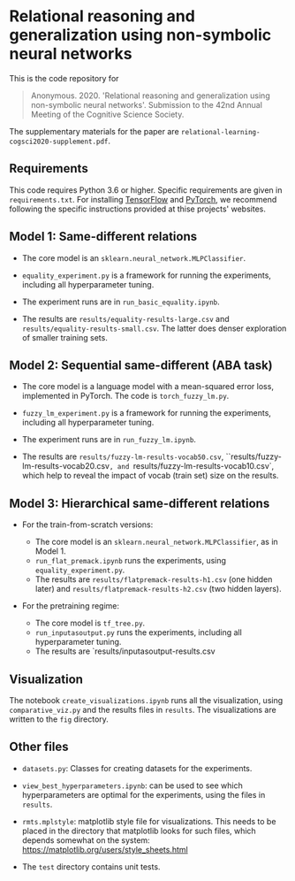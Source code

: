 # Relational reasoning and generalization using non-symbolic neural networks

This is the code repository for

> Anonymous. 2020. 'Relational reasoning and generalization using non-symbolic neural networks'.  Submission to the 42nd Annual Meeting of the Cognitive Science Society.

The supplementary materials for the paper are `relational-learning-cogsci2020-supplement.pdf`.


## Requirements

This code requires Python 3.6 or higher. Specific requirements are given in `requirements.txt`. For installing [TensorFlow](https://www.tensorflow.org) and [PyTorch](https://pytorch.org), we recommend following the specific instructions provided at thise projects' websites.


## Model 1: Same-different relations

* The core model is an `sklearn.neural_network.MLPClassifier`.

* `equality_experiment.py` is a framework for running the experiments, including all hyperparameter tuning.

* The experiment runs are in `run_basic_equality.ipynb`.

* The results are `results/equality-results-large.csv` and `results/equality-results-small.csv`. The latter does denser exploration of smaller training sets.


## Model 2: Sequential same-different (ABA task)

* The core model is a language model with a mean-squared error loss, implemented in PyTorch. The code is `torch_fuzzy_lm.py`.

* `fuzzy_lm_experiment.py` is a framework for running the experiments, including all hyperparameter tuning.

* The experiment runs are in `run_fuzzy_lm.ipynb`.

* The results are `results/fuzzy-lm-results-vocab50.csv`, ``results/fuzzy-lm-results-vocab20.csv`, and `results/fuzzy-lm-results-vocab10.csv`, which help to reveal the impact of vocab (train set) size on the results.


## Model 3: Hierarchical same-different relations

* For the train-from-scratch versions:
  * The core model is an `sklearn.neural_network.MLPClassifier`, as in Model 1.
  * `run_flat_premack.ipynb` runs the experiments, using `equality_experiment.py`.
  * The results are `results/flatpremack-results-h1.csv` (one hidden later) and `results/flatpremack-results-h2.csv` (two hidden layers).

* For the pretraining regime:
  * The core model is `tf_tree.py`.
  * `run_inputasoutput.py` runs the experiments, including all hyperparameter tuning.
  * The results are `results/inputasoutput-results.csv


## Visualization

The notebook `create_visualizations.ipynb` runs all the visualization, using `comparative_viz.py` and the results files in `results`. The visualizations are written to the `fig` directory.


## Other files

* `datasets.py`: Classes for creating datasets for the experiments.

* `view_best_hyperparameters.ipynb`: can be used to see which hyperparameters are optimal for the experiments, using the files in `results`.

* `rmts.mplstyle`: matplotlib style file for visualizations. This needs to be placed in the directory that matplotlib looks for such files, which depends somewhat on the system: https://matplotlib.org/users/style_sheets.html

* The `test` directory contains unit tests.
